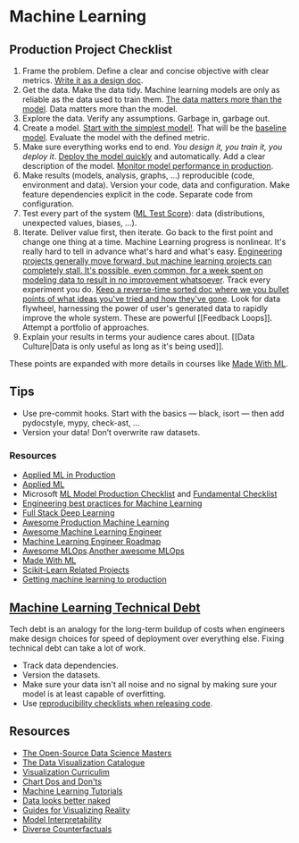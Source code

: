 # Machine Learning

## Production Project Checklist

1. Frame the problem. Define a clear and concise objective with clear metrics. [Write it as a design doc](https://applyingml.com/resources/ml-design-docs/d).
1. Get the data. Make the data tidy. Machine learning models are only as reliable as the data used to train them. [The data matters more than the model](https://twitter.com/beeonaposy/status/1353735905962577920). Data matters more than the model.
1. Explore the data. Verify any assumptions. Garbage in, garbage out.
1. Create a model. [Start with the simplest model!](https://developers.google.com/machine-learning/guides/rules-of-ml/). That will be the [baseline model](https://blog.insightdatascience.com/always-start-with-a-stupid-model-no-exceptions-3a22314b9aaa). Evaluate the model with the defined metric.
1. Make sure everything works end to end. _You design it, you train it, you deploy it_. [Deploy the model quickly](https://nlathia.github.io/2019/08/Machine-learning-faster.html) and automatically. Add a clear description of the model. [Monitor model performance in production](https://youtu.be/hqxQO7MoQIE).
1. Make results (models, analysis, graphs, ...) reproducible (code, environment and data). Version your code, data and configuration. Make feature dependencies explicit in the code. Separate code from configuration.
1. Test every part of the system ([ML Test Score](https://static.googleusercontent.com/media/research.google.com/en//pubs/archive/aad9f93b86b7addfea4c419b9100c6cdd26cacea.pdf)): data (distributions, unexpected values, biases, ...).
1. Iterate. Deliver value first, then iterate. Go back to the first point and change one thing at a time. Machine Learning progress is nonlinear. It's really hard to tell in advance what's hard and what's easy. [Engineering projects generally move forward, but machine learning projects can completely stall. It's possible, even common, for a week spent on modeling data to result in no improvement whatsoever](https://medium.com/@l2k/why-are-machine-learning-projects-so-hard-to-manage-8e9b9cf49641). Track every experiment you do. [Keep a reverse-time sorted doc where we you bullet points of what ideas you've tried and how they've gone](https://operatorai.substack.com/p/why-do-we-write-machine-learning). Look for data flywheel, harnessing the power of user's generated data to rapidly improve the whole system. These are powerful [[Feedback Loops]]. Attempt a portfolio of approaches.
1. Explain your results in terms your audience cares about. [[Data Culture|Data is only useful as long as it's being used]].

These points are expanded with more details in courses like [Made With ML](https://madewithml.com/).

## Tips

- Use pre-commit hooks. Start with the basics — black, isort — then add pydocstyle, mypy, check-ast, ...
- Version your data! Don’t overwrite raw datasets.

### Resources

- [Applied ML in Production](https://madewithml.com/courses/applied-ml-in-production/)
- [Applied ML](https://github.com/eugeneyan/applied-ml)
- Microsoft [ML Model Production Checklist](https://microsoft.github.io/code-with-engineering-playbook/machine-learning/ml-model-checklist/) and [Fundamental Checklist](https://microsoft.github.io/code-with-engineering-playbook/machine-learning/ml-fundamentals-checklist/)
- [Engineering best practices for Machine Learning](https://se-ml.github.io/practices/)
- [Full Stack Deep Learning](https://course.fullstackdeeplearning.com/)
- [Awesome Production Machine Learning](https://github.com/EthicalML/awesome-production-machine-learning)
- [Awesome Machine Learning Engineer](https://github.com/radix-ai/awesome-machine-learning-engineer)
- [Machine Learning Engineer Roadmap](https://github.com/chris-chris/ml-engineer-roadmap)
- [Awesome MLOps](https://github.com/visenger/awesome-mlops).[Another awesome MLOps](https://github.com/kelvins/awesome-mlops)
- [Made With ML](https://madewithml.com/)
- [Scikit-Learn Related Projects](https://scikit-learn.org/stable/related_projects.html)
- [Getting machine learning to production](https://vickiboykis.com/2020/06/09/getting-machine-learning-to-production/)

## [Machine Learning Technical Debt](https://matthewmcateer.me/blog/machine-learning-technical-debt)

Tech debt is an analogy for the long-term buildup of costs when engineers make design choices for speed of deployment over everything else. Fixing technical debt can take a lot of work.

- Track data dependencies.
- Version the datasets.
- Make sure your data isn't all noise and no signal by making sure your model is at least capable of overfitting.
- Use [reproducibility checklists when releasing code](https://www.cs.mcgill.ca/~jpineau/ReproducibilityChecklist.pdf).

## Resources

- [The Open-Source Data Science Masters](https://github.com/datasciencemasters/go)
- [The Data Visualization Catalogue](https://datavizcatalogue.com/)
- [Visualization Curriculim](https://jjallaire.github.io/visualization-curriculum/)
- [Chart Dos and Don'ts](https://www.eea.europa.eu/data-and-maps/daviz/learn-more/chart-dos-and-donts)
- [Machine Learning Tutorials](https://ujjwalkarn.github.io/Machine-Learning-Tutorials/)
- [Data looks better naked](https://www.darkhorseanalytics.com/blog/data-looks-better-naked)
- [Guides for Visualizing Reality](https://flowingdata.com/2020/06/01/guides-for-visualizing-reality/)
- [Model Interpretability](https://ff06-2020.fastforwardlabs.com/)
- [Diverse Counterfactuals](https://www.microsoft.com/en-us/research/blog/open-source-library-provides-explanation-for-machine-learning-through-diverse-counterfactuals/)

